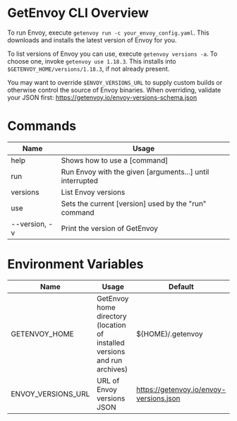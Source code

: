 # GetEnvoy CLI Overview
To run Envoy, execute `getenvoy run -c your_envoy_config.yaml`. This
downloads and installs the latest version of Envoy for you.

To list versions of Envoy you can use, execute `getenvoy versions -a`. To
choose one, invoke `getenvoy use 1.18.3`. This installs into
`$GETENVOY_HOME/versions/1.18.3`, if not already present.

You may want to override `$ENVOY_VERSIONS_URL` to supply custom builds or
otherwise control the source of Envoy binaries. When overriding, validate
your JSON first: https://getenvoy.io/envoy-versions-schema.json

# Commands

| Name | Usage |
| ---- | ----- |
| help | Shows how to use a [command] |
| run | Run Envoy with the given [arguments...] until interrupted |
| versions | List Envoy versions |
| use | Sets the current [version] used by the "run" command |
| --version, -v | Print the version of GetEnvoy |

# Environment Variables

| Name | Usage | Default |
| ---- | ----- | ------- |
| GETENVOY_HOME | GetEnvoy home directory (location of installed versions and run archives) | ${HOME}/.getenvoy |
| ENVOY_VERSIONS_URL | URL of Envoy versions JSON | https://getenvoy.io/envoy-versions.json |
